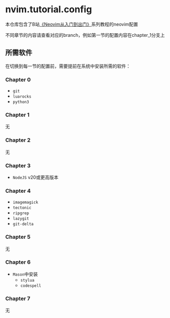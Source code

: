 # nvim.tutorial.config

本仓库包含了B站[《Neovim从入门到出门》](https://www.bilibili.com/video/BV171LfzDEXU)系列教程的neovim配置

不同章节的内容请查看对应的branch，例如第一节的配置内容在chapter_1分支上

## 所需软件

在切换到每一节的配置前，需要提前在系统中安装所需的软件：

### Chapter 0

- `git`
- `luarocks`
- `python3`

### Chapter 1

无

### Chapter 2

无

### Chapter 3

- `NodeJS` v20或更高版本

### Chapter 4

- `imagemagick`
- `tectonic`
- `ripgrep`
- `lazygit`
- `git-delta`

### Chapter 5

无

### Chapter 6

- `Mason`中安装
  - `stylua`
  - `codespell`

### Chapter 7

无
